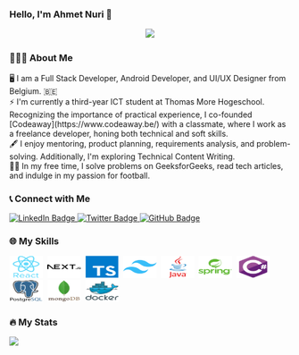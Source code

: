### Hello, I'm Ahmet Nuri 👋
<div id="header" align="center">
  <img src="https://media.giphy.com/media/M9gbBd9nbDrOTu1Mqx/giphy.gif" width="100"/>
</div>

### 👨🏽‍💻 About Me

<div>🖥 I am a Full Stack Developer, Android Developer, and UI/UX Designer from Belgium. 🇧🇪</div> 
<div>⚡ I'm currently a third-year ICT student at Thomas More Hogeschool. Recognizing the importance of practical experience, I co-founded [Codeaway](https://www.codeaway.be/) with a classmate, where I work as a freelance developer, honing both technical and soft skills.</div>
<div>🖋 I enjoy mentoring, product planning, requirements analysis, and problem-solving. Additionally, I'm exploring Technical Content Writing.</div>
<div>🕺🏽 In my free time, I solve problems on GeeksforGeeks, read tech articles, and indulge in my passion for football.</div>

### 📞 Connect with Me

<div id="badges"> <a href="https://www.linkedin.com/in/ahmet-nuri-uygun-b4b1a6233/"> <img src="https://img.shields.io/badge/LinkedIn-blue?style=for-the-badge&logo=linkedin&logoColor=white" width="130px" height="30px" alt="LinkedIn Badge"/> </a> <a href="https://twitter.com/AhmetNuriUygun3"> <img src="https://img.shields.io/badge/Twitter-blue?style=for-the-badge&logo=twitter&logoColor=white" width="130px" height="30px" alt="Twitter Badge"/> </a> <a href="https://github.com/ahmetnuriuygun"> <img src="https://img.shields.io/badge/GitHub-black?style=for-the-badge&logo=github&logoColor=white" width="130px" height="30px" alt="GitHub Badge"/> </a> </div>

### 🌐 My Skills
<div> <img src="https://github.com/devicons/devicon/blob/master/icons/react/react-original-wordmark.svg" title="React" alt="React" width="60" height="40"/>&nbsp; <img src="https://github.com/devicons/devicon/blob/master/icons/nextjs/nextjs-original-wordmark.svg" title="Next.js" alt="Next.js" width="60" height="40"/>&nbsp; <img src="https://github.com/devicons/devicon/blob/master/icons/typescript/typescript-original.svg" title="TypeScript" alt="TypeScript" width="60" height="40"/>&nbsp; <img src="https://github.com/devicons/devicon/blob/master/icons/tailwindcss/tailwindcss-plain.svg" title="Tailwind CSS" alt="Tailwind CSS" width="60" height="40"/>&nbsp; <img src="https://github.com/devicons/devicon/blob/master/icons/java/java-original-wordmark.svg" title="Java" alt="Java" width="60" height="40"/>&nbsp; <img src="https://github.com/devicons/devicon/blob/master/icons/spring/spring-original-wordmark.svg" title="Spring" alt="Spring" width="60" height="40"/>&nbsp; <img src="https://github.com/devicons/devicon/blob/master/icons/csharp/csharp-original.svg" title="C#" alt="C#" width="60" height="40"/>&nbsp; <img src="https://github.com/devicons/devicon/blob/master/icons/postgresql/postgresql-original-wordmark.svg" title="PostgreSQL" alt="PostgreSQL" width="60" height="40"/>&nbsp; <img src="https://github.com/devicons/devicon/blob/master/icons/mongodb/mongodb-original-wordmark.svg" title="MongoDB" alt="MongoDB" width="60" height="40"/>&nbsp; <img src="https://github.com/devicons/devicon/blob/master/icons/docker/docker-original-wordmark.svg" title="Docker" alt="Docker" width="60" height="40"/>&nbsp; </div>
                                                                                                                                               
### 🔥 My Stats 
<div>
<img src="https://github-readme-stats.vercel.app/api?username=ahmetnuriuygun&show_icons=true&theme=ADD_THEME_HERE" width="400">
</div>

                                                                                                                                               
